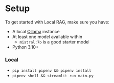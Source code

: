 # Setup

To get started with Local RAG, make sure you have:

- A local [Ollama](https://github.com/ollama/ollama/) instance
- At least one model available within
    - `mistral:7b` is a good starter model
- Python 3.10+

### Local
- `pip install pipenv && pipenv install`
- `pipenv shell && streamlit run main.py`

